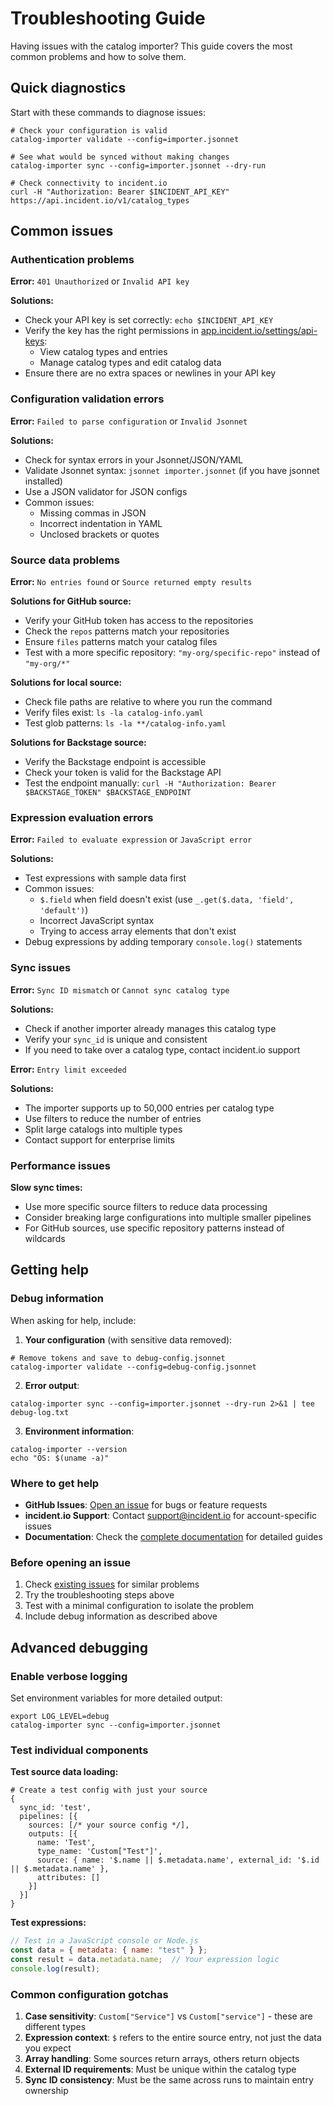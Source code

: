# Troubleshooting Guide

Having issues with the catalog importer? This guide covers the most common problems and how to solve them.

## Quick diagnostics

Start with these commands to diagnose issues:

```console
# Check your configuration is valid
catalog-importer validate --config=importer.jsonnet

# See what would be synced without making changes
catalog-importer sync --config=importer.jsonnet --dry-run

# Check connectivity to incident.io
curl -H "Authorization: Bearer $INCIDENT_API_KEY" https://api.incident.io/v1/catalog_types
```

## Common issues

### Authentication problems

**Error:** `401 Unauthorized` or `Invalid API key`

**Solutions:**
- Check your API key is set correctly: `echo $INCIDENT_API_KEY`
- Verify the key has the right permissions in [app.incident.io/settings/api-keys](https://app.incident.io/settings/api-keys):
  - View catalog types and entries
  - Manage catalog types and edit catalog data
- Ensure there are no extra spaces or newlines in your API key

### Configuration validation errors

**Error:** `Failed to parse configuration` or `Invalid Jsonnet`

**Solutions:**
- Check for syntax errors in your Jsonnet/JSON/YAML
- Validate Jsonnet syntax: `jsonnet importer.jsonnet` (if you have jsonnet installed)
- Use a JSON validator for JSON configs
- Common issues:
  - Missing commas in JSON
  - Incorrect indentation in YAML
  - Unclosed brackets or quotes

### Source data problems

**Error:** `No entries found` or `Source returned empty results`

**Solutions for GitHub source:**
- Verify your GitHub token has access to the repositories
- Check the `repos` patterns match your repositories
- Ensure `files` patterns match your catalog files
- Test with a more specific repository: `"my-org/specific-repo"` instead of `"my-org/*"`

**Solutions for local source:**
- Check file paths are relative to where you run the command
- Verify files exist: `ls -la catalog-info.yaml`
- Test glob patterns: `ls -la **/catalog-info.yaml`

**Solutions for Backstage source:**
- Verify the Backstage endpoint is accessible
- Check your token is valid for the Backstage API
- Test the endpoint manually: `curl -H "Authorization: Bearer $BACKSTAGE_TOKEN" $BACKSTAGE_ENDPOINT`

### Expression evaluation errors

**Error:** `Failed to evaluate expression` or `JavaScript error`

**Solutions:**
- Test expressions with sample data first
- Common issues:
  - `$.field` when field doesn't exist (use `_.get($.data, 'field', 'default')`)
  - Incorrect JavaScript syntax
  - Trying to access array elements that don't exist
- Debug expressions by adding temporary `console.log()` statements

### Sync issues

**Error:** `Sync ID mismatch` or `Cannot sync catalog type`

**Solutions:**
- Check if another importer already manages this catalog type
- Verify your `sync_id` is unique and consistent
- If you need to take over a catalog type, contact incident.io support

**Error:** `Entry limit exceeded` 

**Solutions:**
- The importer supports up to 50,000 entries per catalog type
- Use filters to reduce the number of entries
- Split large catalogs into multiple types
- Contact support for enterprise limits

### Performance issues

**Slow sync times:**
- Use more specific source filters to reduce data processing
- Consider breaking large configurations into multiple smaller pipelines
- For GitHub sources, use specific repository patterns instead of wildcards

## Getting help

### Debug information

When asking for help, include:

1. **Your configuration** (with sensitive data removed):
```console
# Remove tokens and save to debug-config.jsonnet
catalog-importer validate --config=debug-config.jsonnet
```

2. **Error output**:
```console
catalog-importer sync --config=importer.jsonnet --dry-run 2>&1 | tee debug-log.txt
```

3. **Environment information**:
```console
catalog-importer --version
echo "OS: $(uname -a)"
```

### Where to get help

- **GitHub Issues**: [Open an issue](https://github.com/incident-io/catalog-importer/issues/new) for bugs or feature requests
- **incident.io Support**: Contact support@incident.io for account-specific issues
- **Documentation**: Check the [complete documentation](README.md) for detailed guides

### Before opening an issue

1. Check [existing issues](https://github.com/incident-io/catalog-importer/issues) for similar problems
2. Try the troubleshooting steps above
3. Test with a minimal configuration to isolate the problem
4. Include debug information as described above

## Advanced debugging

### Enable verbose logging

Set environment variables for more detailed output:

```console
export LOG_LEVEL=debug
catalog-importer sync --config=importer.jsonnet
```

### Test individual components

**Test source data loading:**
```console
# Create a test config with just your source
{
  sync_id: 'test',
  pipelines: [{
    sources: [/* your source config */],
    outputs: [{
      name: 'Test',
      type_name: 'Custom["Test"]',
      source: { name: '$.name || $.metadata.name', external_id: '$.id || $.metadata.name' },
      attributes: []
    }]
  }]
}
```

**Test expressions:**
```javascript
// Test in a JavaScript console or Node.js
const data = { metadata: { name: "test" } };
const result = data.metadata.name;  // Your expression logic
console.log(result);
```

### Common configuration gotchas

1. **Case sensitivity**: `Custom["Service"]` vs `Custom["service"]` - these are different types
2. **Expression context**: `$` refers to the entire source entry, not just the data you expect
3. **Array handling**: Some sources return arrays, others return objects
4. **External ID requirements**: Must be unique within the catalog type
5. **Sync ID consistency**: Must be the same across runs to maintain entry ownership